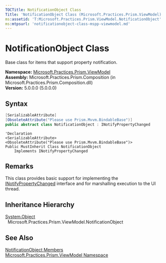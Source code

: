 ```yaml
---
TOCTitle: NotificationObject Class
Title: 'NotificationObject Class (Microsoft.Practices.Prism.ViewModel)'
ms:assetid: 'T:Microsoft.Practices.Prism.ViewModel.NotificationObject'
ms:mtpsurl: 'notificationobject-class-mspp-viewmodel.md'
---
```


# NotificationObject Class

Base class for items that support property notification.

**Namespace:** [Microsoft.Practices.Prism.ViewModel](/patterns-practices/reference/mspp-viewmodel-namespace)  
**Assembly:** Microsoft.Practices.Prism.Composition (in Microsoft.Practices.Prism.Composition.dll)  
**Version:** 5.0.0.0 (5.0.0.0)

## Syntax
```C#
[SerializableAttribute]
[ObsoleteAttribute("Please use Prism.Mvvm.BindableBase")]
public abstract class NotificationObject : INotifyPropertyChanged
```
```VB
'Declaration
<SerializableAttribute>
<ObsoleteAttribute("Please use Prism.Mvvm.BindableBase")> 
Public MustInherit Class NotificationObject
	Implements INotifyPropertyChanged
```

## Remarks

 This class provides basic support for implementing the [INotifyPropertyChanged](http://msdn.microsoft.com/en-us/library/ms133020) interface and for marshalling execution to the UI thread.

## Inheritance Hierarchy

[System.Object](http://msdn.microsoft.com/en-us/library/e5kfa45b)  
  Microsoft.Practices.Prism.ViewModel.NotificationObject

## See Also

[NotificationObject Members](/patterns-practices/reference/notificationobject-class-mspp-viewmodel)  
[Microsoft.Practices.Prism.ViewModel Namespace](/patterns-practices/reference/mspp-viewmodel-namespace)  